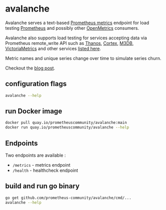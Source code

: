 # avalanche

Avalanche serves a text-based [Prometheus metrics](https://prometheus.io/docs/instrumenting/exposition_formats/) endpoint for load testing [Prometheus](https://prometheus.io/) and possibly other [OpenMetrics](https://github.com/OpenObservability/OpenMetrics) consumers.

Avalanche also supports load testing for services accepting data via Prometheus remote_write API such as [Thanos](https://github.com/improbable-eng/thanos), [Cortex](https://github.com/weaveworks/cortex), [M3DB](https://m3db.github.io/m3/integrations/prometheus/), [VictoriaMetrics](https://github.com/VictoriaMetrics/VictoriaMetrics/) and other services [listed here](https://prometheus.io/docs/operating/integrations/#remote-endpoints-and-storage).

Metric names and unique series change over time to simulate series churn.

Checkout the [blog post](https://blog.freshtracks.io/load-testing-prometheus-metric-ingestion-5b878711711c).

## configuration flags

```bash
avalanche --help
```

## run Docker image

```bash
docker pull quay.io/prometheuscommunity/avalanche:main
docker run quay.io/prometheuscommunity/avalanche --help
```

## Endpoints

Two endpoints are available :
* `/metrics` - metrics endpoint
* `/health` - healthcheck endpoint

## build and run go binary

```bash
go get github.com/prometheus-community/avalanche/cmd/...
avalanche --help
```
